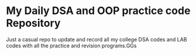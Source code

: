 <h1> My Daily DSA and OOP practice code Repository</h1>

<p> Just a casual repo to update and record all my college DSA codes and LAB codes with all the practice and revision programs.GGs</p>